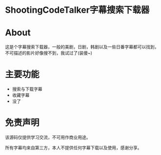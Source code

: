 # ShootingCodeTalker字幕搜索下载器

# About

这是个字幕搜索下载器，一般的美剧，日剧，韩剧以及一些日番字幕都可以找到，不可描述的影片好像搜不到，我试过了(装傻~)

# 主要功能

- 搜索与下载字幕
- 收藏字幕
- 没了

# 免责声明

该源码仅提供学习交流，不可用作商业用途。

所有字幕均来自第三方，本人不提供任何字幕下载以及使用，感谢分享。

#